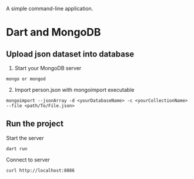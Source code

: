 A simple command-line application.

# Dart and MongoDB

<h2>Upload json dataset into database</h2>

1. Start your MongoDB server

```
mongo or mongod
```

2. Import person.json with mongoimport executable

```
mongoimport --jsonArray -d <yourDatabaseName> -c <yourCollectionName> --file <path/To/File.json>
```

<h2>Run the project</h2>

Start the server

```
dart run
```

Connect to server

```
curl http://localhost:8086
```
